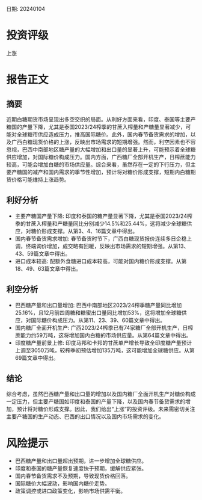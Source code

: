 
日期: 20240104

# 投资评级

上涨

# 报告正文

## 摘要

近期白糖期货市场呈现出多空交织的局面。从利好方面来看，印度、泰国等主要产糖国的产量下降，尤其是泰国2023/24榨季的甘蔗入榨量和产糖量显著减少，可能对全球糖市供应造成压力，推高国际糖价。此外，国内春节备货需求的增加，以及广西白糖现货价格的上涨，反映出市场需求的短期增强。然而，利空因素也不容忽视，巴西中南部地区糖产量的大幅增加和出口量的显著上升，可能预示着全球糖供应增加，对国际糖价构成压力。国内方面，广西糖厂全部开机生产，日榨蔗能力较高，可能会增加白糖的市场供应量。综合来看，虽然存在一定的下行压力，但主要产糖国的减产和国内需求的季节性增加，预计将对糖价形成支撑，短期内白糖期货价格可能维持上涨趋势。

## 利好分析

* 主要产糖国产量下降: 印度和泰国的糖产量显著下降，尤其是泰国2023/24榨季的甘蔗入榨量和产糖量同比分别减少14.5%和25.44%，这将减少全球糖供应，对糖价形成支撑。从第3、4、16篇文章中得出。
* 国内春节备货需求增加: 春节备货时节下，广西白糖现货报价连续多日企稳上调，终端询价增加，成交略有回暖，反映出市场需求的短期增强。从第13、43、59篇文章中得出。
* 进口成本较高: 配额外食糖进口成本较高，可能对国内糖价形成支撑。从第18、49、63篇文章中得出。

## 利空分析

* 巴西糖产量和出口量增加: 巴西中南部地区2023/24榨季糖产量同比增加25.16%，且12月前四周糖和糖蜜出口量同比增加53%，这将增加全球糖供应，对国际糖价构成压力。从第11、23、39、60篇文章中得出。
* 国内糖厂全面开机生产: 广西2023/24榨季已有74家糖厂全部开机生产，日榨蔗能力约59万吨，这将增加国内白糖的市场供应量。从第64篇文章中得出。
* 印度糖产量前景上修: 印度马邦和卡邦的甘蔗单产增长导致全印度糖产量预计上调至3050万吨，较榨季初预估增加135万吨，这可能增加全球糖供应。从第69篇文章中得出。

## 结论

综合考虑，虽然巴西糖产量和出口量的增加以及国内糖厂全面开机生产对糖价构成一定压力，但主要产糖国如印度和泰国的产量下降，以及国内春节备货需求的增加，预计将对糖价形成支撑。因此，我们给出“上涨”的投资评级。未来需密切关注主要产糖国的生产动态、巴西的出口情况以及国内市场需求的变化。

# 风险提示

* 巴西糖产量和出口量超出预期，进一步增加全球糖供应。
* 印度和泰国的糖产量恢复速度快于预期，缓解供应紧张。
* 国内春节备货需求不及预期，导致现货价格回落。
* 国际糖价大幅波动，影响国内糖价走势。
* 政策调控或进口政策变化，影响市场供需平衡。
